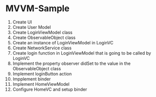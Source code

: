 # MVVM-Sample

1. Create UI
2. Create User Model
3. Create LoginViewModel class
4. Create ObservableObject class
5. Create an instance of LoginViewModel in LoginVC
6. Create NetworkService class
7. Create login function in LoginViewModel that is going to be called by LoginVC
8. Implement the property observer didSet to the value in the ObservableObject class
9. Implement loginButton action
10. Impplement binder
11. Implement HomeViewModel
12. Configure HomeVC and setup binder
